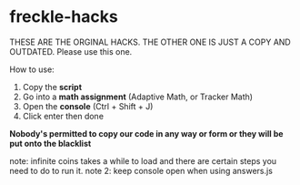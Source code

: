 # freckle-hacks
THESE ARE THE ORGINAL HACKS. THE OTHER ONE IS JUST A COPY AND OUTDATED. Please use this one.

How to use:
  1. Copy the **script**
  2. Go into a **math assignment** (Adaptive Math, or Tracker Math)
  3. Open the **console** (Ctrl + Shift + J)
  4. Click enter then done

**Nobody's permitted to copy our code in any way or form or they will be put onto the blacklist**

note: infinite coins takes a while to load and there are certain steps you need to do to run it.
note 2: keep console open when using answers.js

